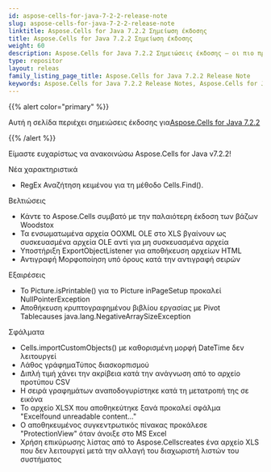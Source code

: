 ```yaml
---
id: aspose-cells-for-java-7-2-2-release-note
slug: aspose-cells-for-java-7-2-2-release-note
linktitle: Aspose.Cells for Java 7.2.2 Σημείωση έκδοσης
title: Aspose.Cells for Java 7.2.2 Σημείωση έκδοσης
weight: 60
description: Aspose.Cells for Java 7.2.2 Σημειώσεις έκδοσης – οι πιο πρόσφατες βελτιώσεις, νέες δυνατότητες και επιδιορθώσεις
type: repositor
layout: releas
family_listing_page_title: Aspose.Cells for Java 7.2.2 Release Note
keywords: Aspose.Cells for Java 7.2.2 Release Notes, Aspose.Cells for Java 7.2.2 updates and fixe
---
```

{{% alert color="primary" %}} 

 Αυτή η σελίδα περιέχει σημειώσεις έκδοσης για[Aspose.Cells for Java 7.2.2](https://releases.aspose.com/cells/java/new-releases/aspose.cells-for-java-7.2.2/)

{{% /alert %}} 

Είμαστε
ευχαρίστως να ανακοινώσω Aspose.Cells for Java v7.2.2!

 Νέα χαρακτηριστικά

- RegEx Αναζήτηση κειμένου για τη μέθοδο Cells.Find().

 Βελτιώσεις

- Κάντε το Aspose.Cells συμβατό με την παλαιότερη έκδοση των βάζων Woodstox
- Τα ενσωματωμένα αρχεία OOXML OLE στο XLS βγαίνουν ως συσκευασμένα αρχεία OLE αντί για μη συσκευασμένα αρχεία
- Υποστήριξη ExportObjectListener για αποθήκευση αρχείων HTML
- Αντιγραφή Μορφοποίηση υπό όρους κατά την αντιγραφή σειρών

 Εξαιρέσεις

- Το Picture.isPrintable() για το Picture inPageSetup προκαλεί NullPointerException
- Αποθήκευση κρυπτογραφημένου βιβλίου εργασίας με Pivot Tablecauses java.lang.NegativeArraySizeException

Σφάλματα

- Cells.importCustomObjects() με καθορισμένη μορφή DateTime δεν λειτουργεί
- Λάθος γράφημαΤύπος διασκορπισμού
- Διπλή τιμή χάνει την ακρίβεια κατά την ανάγνωση από το αρχείο προτύπου CSV
- Η σειρά γραφημάτων αναποδογυρίστηκε κατά τη μετατροπή της σε εικόνα
- Το αρχείο XLSX που αποθηκεύτηκε ξανά προκαλεί σφάλμα "Excelfound unreadable content..."
- Ο αποθηκευμένος συγκεντρωτικός πίνακας προκάλεσε "ProtectionView" όταν άνοιξε στο MS Excel
- Χρήση επικύρωσης λίστας από το Aspose.Cellscreates ένα αρχείο XLS που δεν λειτουργεί μετά την αλλαγή του διαχωριστή λιστών του συστήματος
